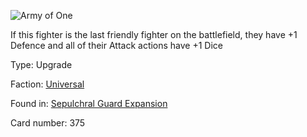 
![Army of One](https://warhammerunderworlds.com/wp-content/uploads/sites/6/2017/12/375_ENG-Army-of-One.png)

If this fighter is the last friendly fighter on the battlefield, they have +1 Defence and all of their Attack actions have +1 Dice

Type: Upgrade

Faction: [Universal](/factions/universal.md)

Found in: [Sepulchral Guard Expansion](/locations/sepulchral-guard-expansion.md)

Card number: 375
